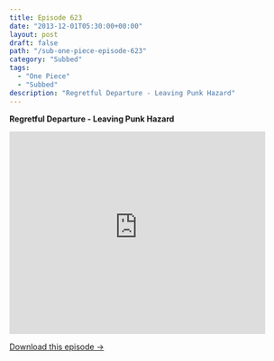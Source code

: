 ```yaml
---
title: Episode 623
date: "2013-12-01T05:30:00+00:00"
layout: post
draft: false
path: "/sub-one-piece-episode-623"
category: "Subbed"
tags:
  - "One Piece"
  - "Subbed"
description: "Regretful Departure - Leaving Punk Hazard"
---
```


**Regretful Departure - Leaving Punk Hazard**

<iframe width="640" height="360" src="https://www.rapidvideo.com/e/G6FRPFXCN3" frameborder="0" marginwidth=0 marginheight=0 scrolling=no allowfullscreen style="max-width:90%;"></iframe>

<a href="http://ouo.io/qs/eCodkFEQ?s=https://www.rapidvideo.com/d/G6FRPFXCN3" class="styled_a">Download this episode →</a>

